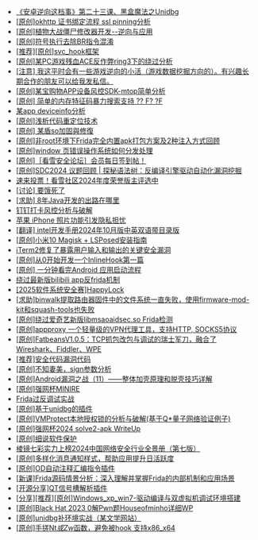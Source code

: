 + [《安卓逆向这档事》第二十三课、黑盒魔法之Unidbg](https://bbs.kanxue.com/thread-285073.htm)
+ [[原创]okhttp 证书绑定流程 ssl pinning分析](https://bbs.kanxue.com/thread-285064.htm)
+ [[原创]植物大战僵尸修改器开发--逆向与应用](https://bbs.kanxue.com/thread-284929.htm)
+ [[原创]符号执行去除BR指令混淆](https://bbs.kanxue.com/thread-280737.htm)
+ [[推荐][原创]svc_hook框架](https://bbs.kanxue.com/thread-284713.htm)
+ [[原创]某PC游戏残血ACE反作弊ring3下的绕过分析](https://bbs.kanxue.com/thread-284667.htm)
+ [[注意] 我这平时会有一些游戏逆向的小活（游戏数据挖掘方向的）。有兴趣长期合作的朋友可以给我发私信。](https://bbs.kanxue.com/thread-285109.htm)
+ [[原创]某宝购物APP设备风控SDK-mtop简单分析](https://bbs.kanxue.com/thread-284241.htm)
+ [[原创] 简单的内存特征码暴力搜索支持 ?? F? ?F](https://bbs.kanxue.com/thread-284451.htm)
+ [某app deviceinfo分析](https://bbs.kanxue.com/thread-274735.htm)
+ [[原创]浅析代码重定位技术](https://bbs.kanxue.com/thread-285117.htm)
+ [[原创] 某盾so加固與修復](https://bbs.kanxue.com/thread-285110.htm)
+ [[原创]非root环境下Frida完全内置apk打包方案及2种注入方式回顾](https://bbs.kanxue.com/thread-284482.htm)
+ [[原创]window 页错误操作系统如何分发处理](https://bbs.kanxue.com/thread-284919.htm)
+ [[原创]［看雪安全论坛］会员每日签到帖！](https://bbs.kanxue.com/thread-128928.htm)
+ [[原创]SDC2024 议题回顾 | 探秘语法树：反编译引擎驱动自动化漏洞挖掘](https://bbs.kanxue.com/thread-284318.htm)
+ [速来投票！看雪社区2024年度荣誉版主评选中](https://bbs.kanxue.com/thread-284944.htm)
+ [[讨论] 要饿死了](https://bbs.kanxue.com/thread-284422.htm)
+ [[求助] 8年Java开发的出路在哪里](https://bbs.kanxue.com/thread-285107.htm)
+ [钉钉打卡风控分析与破解](https://bbs.kanxue.com/thread-276154.htm)
+ [苹果 iPhone 照片功能引发隐私担忧](https://bbs.kanxue.com/thread-285134.htm)
+ [[翻译] intel开发手册2024年10月版中英双语带目录版](https://bbs.kanxue.com/thread-285029.htm)
+ [[原创]小米10 Magisk + LSPosed安装指南](https://bbs.kanxue.com/thread-285114.htm)
+ [iTerm2修复了暴露用户输入和输出的关键安全漏洞](https://bbs.kanxue.com/thread-285133.htm)
+ [[原创]从0开始开发一个InlineHook第一篇](https://bbs.kanxue.com/thread-284689.htm)
+ [[原创] 一分钟看完Android 应用启动流程](https://bbs.kanxue.com/thread-284686.htm)
+ [绕过最新版bilibili app反frida机制](https://bbs.kanxue.com/thread-281584.htm)
+ [[2025软件系统安全赛]HappyLock](https://bbs.kanxue.com/thread-285135.htm)
+ [[求助]binwalk提取路由器固件中的文件系统一直失败，使用firmware-mod-kit和squash-tools也失败](https://bbs.kanxue.com/thread-285126.htm)
+ [[原创]绕过爱奇艺新版libmsaoaidsec.so Frida检测](https://bbs.kanxue.com/thread-280754.htm)
+ [[原创]appproxy 一个轻量级的VPN代理工具，支持HTTP, SOCKS5协议](https://bbs.kanxue.com/thread-282002.htm)
+ [[原创]FatbeansV1.0.5：TCP抓包改包与调试的瑞士军刀，融合了Wireshark、Fiddler、WPE](https://bbs.kanxue.com/thread-284571.htm)
+ [[推荐]安全代码漏洞代码](https://bbs.kanxue.com/thread-219982.htm)
+ [[原创]不知妻美，sign参数分析](https://bbs.kanxue.com/thread-284425.htm)
+ [[原创]Android漏洞之战（11）——整体加壳原理和脱壳技巧详解](https://bbs.kanxue.com/thread-273293.htm)
+ [[原创]强网杯MINIRE](https://bbs.kanxue.com/thread-284364.htm)
+ [Frida过反调试实战](https://bbs.kanxue.com/thread-284838.htm)
+ [[原创]基于unidbg的插件](https://bbs.kanxue.com/thread-285136.htm)
+ [[原创]VMProtect本地授权锁的分析与破解(基于Q*量子网络验证例子)](https://bbs.kanxue.com/thread-285076.htm)
+ [[原创]强网杯2024 solve2-apk WriteUp](https://bbs.kanxue.com/thread-284630.htm)
+ [[原创]细说软件保护](https://bbs.kanxue.com/thread-284629.htm)
+ [棱镜七彩实力上榜2024中国网络安全行业全景册（第七版）](https://bbs.kanxue.com/thread-285138.htm)
+ [[原创]多样化消息通知样式，帮助应用提升日活跃度](https://bbs.kanxue.com/thread-285137.htm)
+ [[原创]OD自动注释汇编指令插件](https://bbs.kanxue.com/thread-284557.htm)
+ [[新课]Frida源码情景分析：深入理解并掌握Frida的内部机制和应用场景](https://bbs.kanxue.com/thread-285139.htm)
+ [[开源分享]QT信号槽解析插件](https://bbs.kanxue.com/thread-276201.htm)
+ [[分享][推荐][原创]Windows_xp_win7-驱动编译与双虚拟机调试环境搭建](https://bbs.kanxue.com/thread-285034.htm)
+ [[原创]Black Hat 2023 0解Pwn题Houseofminho详细WP](https://bbs.kanxue.com/thread-279588.htm)
+ [[原创]unidbg补环境实战（某文学网站）](https://bbs.kanxue.com/thread-285140.htm)
+ [[原创]手搓Nt*或Zw*函数，避免被hook 支持x86_x64](https://bbs.kanxue.com/thread-284264.htm)
